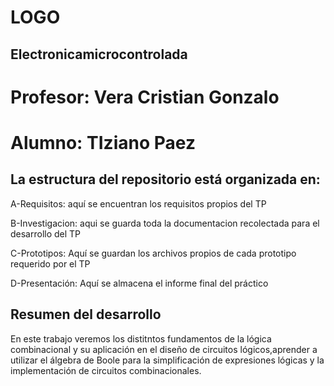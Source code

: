 # LOGO
## Electronicamicrocontrolada

# Profesor: Vera Cristian Gonzalo
# Alumno: TIziano Paez

## La estructura del repositorio está organizada en:

A-Requisitos: aquí se encuentran los requisitos propios del TP

B-Investigacion: aqui se guarda toda la documentacion recolectada para el desarrollo del TP

C-Prototipos: Aquí se guardan los archivos propios de cada prototipo requerido por el TP

D-Presentación: Aquí se almacena el informe final del práctico

## Resumen del desarrollo
En este trabajo veremos los distitntos fundamentos de la lógica combinacional y su aplicación en
el diseño de circuitos lógicos,aprender a utilizar el álgebra de Boole para la simplificación de expresiones
lógicas y la implementación de circuitos combinacionales.
